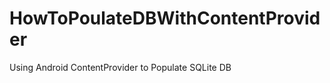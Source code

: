 HowToPoulateDBWithContentProvider
=================================

Using Android ContentProvider to Populate SQLite DB
